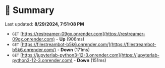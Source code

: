 # 📖 Summary
Last updated: **8/29/2024, 7:51:08 PM**

- `GET` [https://restreamer-09gx.onrender.com](https://restreamer-09gx.onrender.com) - **Up** (906ms)
- `GET` [https://filestreambot-b5k6.onrender.com/](https://filestreambot-b5k6.onrender.com/) - **Down** (171ms)
- `GET` [https://jupyterlab-python3-12-3.onrender.com](https://jupyterlab-python3-12-3.onrender.com) - **Down** (151ms)
